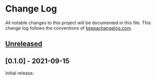 # Change Log

All notable changes to this project will be documented in this file. This change log follows the conventions of [keepachangelog.com](http://keepachangelog.com/).

## [Unreleased]

## [0.1.0] - 2021-09-15

Initial release.

[Unreleased]: https://sourcehost.site/your-name/recipes/compare/0.1.0...HEAD
